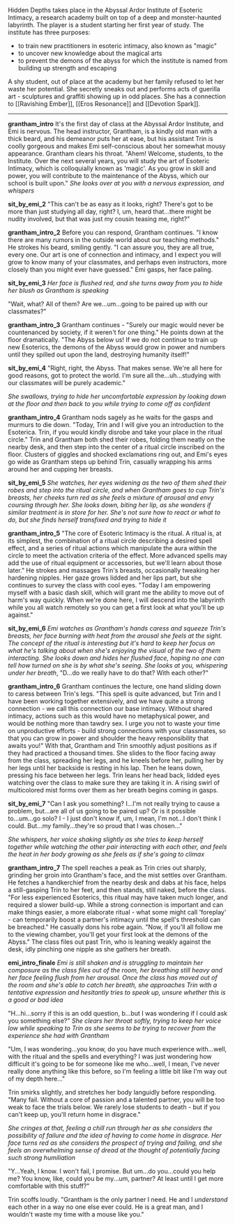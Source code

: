 Hidden Depths takes place in the Abyssal Ardor Institute of Esoteric Intimacy, a research academy built on top of a deep and monster-haunted labyrinth. The player is a student starting her first year of study. The institute has three purposes: 
- to train new practitioners in esoteric intimacy, also known as "magic"
- to uncover new knowledge about the magical arts
- to prevent the demons of the abyss for which the institute is named from building up strength and escaping

A shy student, out of place at the academy but her family refused to let her waste her potential. She secretly sneaks out and performs acts of guerilla art - sculptures and graffiti showing up in odd places. She has a connection to [[Ravishing Ember]], [[Eros Resonance]] and [[Devotion Spark]]. 

---------
**grantham_intro**
It's the first day of class at the Abyssal Ardor Institute, and Emi is nervous. The head instructor, Grantham, is a kindly old man with a thick beard, and his demeanor puts her at ease, but his assistant Trin is coolly gorgeous and makes Emi self-conscious about her somewhat mousy appearance. Grantham clears his throat. "Ahem! Welcome, students, to the Institute. Over the next several years, you will study the art of Esoteric Intimacy, which is colloquially known as 'magic'. As you grow in skill and power, you will contribute to the maintenance of the Abyss, which our school is built upon." 
_She looks over at you with a nervous expression, and whispers_

**sit_by_emi_2**
"This can't be as easy as it looks, right? There's got to be more than just studying all day, right? I, um, heard that...there might be nudity involved, but that was just my cousin teasing me, right?"

**grantham_intro_2**
Before you can respond, Grantham continues. "I know there are many rumors in the outside world about our teaching methods." He strokes his beard, smiling gently. "I can assure you, they are all true, every one. Our art is one of connection and intimacy, and I expect you will grow to know many of your classmates, and perhaps even instructors, more closely than you might ever have guessed." Emi gasps, her face paling.

**sit_by_emi_3**
_Her face is flushed red, and she turns away from you to hide her blush as Grantham is speaking_

"Wait, what? All of them? Are we...um...going to be paired up with our classmates?"

**grantham_intro_3**
Grantham continues - "Surely our magic would never be countenanced by society, if it weren't for one thing." He points down at the floor dramatically. "The Abyss below us! If we do not continue to train up new Esoterics, the demons of the Abyss would grow in power and numbers until they spilled out upon the land, destroying humanity itself!"

**sit_by_emi_4**
"Right, right, the Abyss. That makes sense. We're all here for good reasons, got to protect the world. I'm sure all the...uh...studying with our classmates will be purely academic."

_She swallows, trying to hide her uncomfortable expression by looking down at the floor and then back to you while trying to come off as confident_

**grantham_intro_4**
Grantham nods sagely as he waits for the gasps and murmurs to die down. "Today, Trin and I will give you an introduction to the Esoterica. Trin, if you would kindly disrobe and take your place in the ritual circle." Trin and Grantham both shed their robes, folding them neatly on the nearby desk, and then step into the center of a ritual circle inscribed on the floor. Clusters of giggles and shocked exclamations ring out, and Emi's eyes go wide as Grantham steps up behind Trin, casually wrapping his arms around her and cupping her breasts. 

**sit_by_emi_5**
_She watches, her eyes widening as the two of them shed their robes and step into the ritual circle, and when Grantham goes to cup Trin's breasts, her cheeks turn red as she feels a mixture of arousal and envy coursing through her. She looks down, biting her lip, as she wonders if similar treatment is in store for her. She's not sure how to react or what to do, but she finds herself transfixed and trying to hide it_

**grantham_intro_5**
"The core of Esoteric Intimacy is the ritual. A ritual is, at its simplest, the combination of a ritual circle describing a desired spell effect, and a series of ritual actions which manipulate the aura within the circle to meet the activation criteria of the effect. More advanced spells may add the use of ritual equipment or accessories, but we'll learn about those later." He strokes and massages Trin's breasts, occasionally tweaking her hardening nipples. Her gaze grows lidded and her lips part, but she continues to survey the class with cool eyes. "Today I am empowering myself with a basic dash skill, which will grant me the ability to move out of harm's way quickly. When we're done here, I will descend into the labyrinth while you all watch remotely so you can get a first look at what you'll be up against." 

**sit_by_emi_6**
_Emi watches as Grantham's hands caress and squeeze Trin's breasts, her face burning with heat from the arousal she feels at the sight. The concept of the ritual is interesting but it's hard to keep her focus on what he's talking about when she's enjoying the visual of the two of them interacting. She looks down and hides her flushed face, hoping no one can tell how turned on she is by what she's seeing. She looks at you, whispering under her breath_, "D...do we really have to do that? With each other?"

**grantham_intro_6**
Grantham continues the lecture, one hand sliding down to caress between Trin's legs. "This spell is quite advanced, but Trin and I have been working together extensively, and we have quite a strong connection - we call this connection our base intimacy. Without shared intimacy, actions such as this would have no metaphysical power, and would be nothing more than tawdry sex. I urge you not to waste your time on unproductive efforts - build strong connections with your classmates, so that you can grow in power and shoulder the heavy responsibility that awaits you!" With that, Grantham and Trin smoothly adjust positions as if they had practiced a thousand times. She slides to the floor facing away from the class, spreading her legs, and he kneels before her, pulling her by her legs until her backside is resting in his lap. Then he leans down, pressing his face between her legs. Trin leans her head back, lidded eyes watching over the class to make sure they are taking it in. A rising swirl of multicolored mist forms over them as her breath begins coming in gasps.

**sit_by_emi_7**
"Can I ask you something? I...I'm not really trying to cause a problem, but...are all of us going to be paired up? Or is it possible to...um...go solo? I - I just don't know if, um, I mean, I'm not...I don't think I could. But...my family...they're so proud that I was chosen..."

_She whispers, her voice shaking slightly as she tries to keep herself together while watching the other pair interacting with each other, and feels the heat in her body growing as she feels as if she's going to climax_

**grantham_intro_7**
The spell reaches a peak as Trin cries out sharply, grinding her groin into Grantham's face, and the mist settles over Grantham. He fetches a handkerchief from the nearby desk and dabs at his face, helps a still-gasping Trin to her feet, and then stands, still naked, before the class. "For less experienced Esoterics, this ritual may have taken much longer, and required a slower build-up. While a strong connection is important and can make things easier, a more elaborate ritual - what some might call 'foreplay' - can temporarily boost a partner's intimacy until the spell's threshold can be breached." He casually dons his robe again. "Now, if you'll all follow me to the viewing chamber, you'll get your first look at the demons of the Abyss." The class files out past Trin, who is leaning weakly against the desk, idly pinching one nipple as she gathers her breath.

**emi_intro_finale**
_Emi is still shaken and is struggling to maintain her composure as the class files out of the room, her breathing still heavy and her face feeling flush from her arousal. Once the class has moved out of the room and she's able to catch her breath, she approaches Trin with a tentative expression and hesitantly tries to speak up, unsure whether this is a good or bad idea_

"H...hi...sorry if this is an odd question, b...but I was wondering if I could ask you something else?" _She clears her throat softly, trying to keep her voice low while speaking to Trin as she seems to be trying to recover from the experience she had with Grantham_

"Um, I was wondering...you know, do you have much experience with...well, with the ritual and the spells and everything? I was just wondering how difficult it's going to be for someone like me who...well, I mean, I've never really done anything like this before, so I'm feeling a little bit like I'm way out of my depth here..."

Trin smirks slightly, and stretches her body languidly before responding. "Many fail. Without a core of passion and a talented partner, you will be too weak to face the trials below. We rarely lose students to death - but if you can't keep up, you'll return home in disgrace."

_She cringes at that, feeling a chill run through her as she considers the possibility of failure and the idea of having to come home in disgrace. Her face turns red as she considers the prospect of trying and failing, and she feels an overwhelming sense of dread at the thought of potentially facing such strong humiliation_

"Y...Yeah, I know. I won't fail, I promise. But um...do you...could you help me? You know, like, could you be my...um, partner? At least until I get more comfortable with this stuff?"

Trin scoffs loudly. "Grantham is the only partner I need. He and I *understand* each other in a way no one else ever could. He is a great man, and I wouldn't waste my time with a mouse like you."